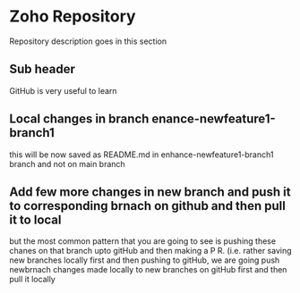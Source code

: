 # Zoho Repository

Repository description goes in this section

## Sub header 

GitHub is very useful to learn

## Local changes in branch enance-newfeature1-branch1
this will be now saved as README.md in enhance-newfeature1-branch1 branch and not on main branch

## Add few more changes in new branch and push it to corresponding brnach on github and then pull it to local
but the most common pattern that you are going to see is pushing these chanes on that branch upto gitHub and then making a P R.  (i.e. rather saving new branches locally first and then pushing to gitHub, we are going push newbrnach changes made locally to new branches on gitHub first and then pull it locally

  